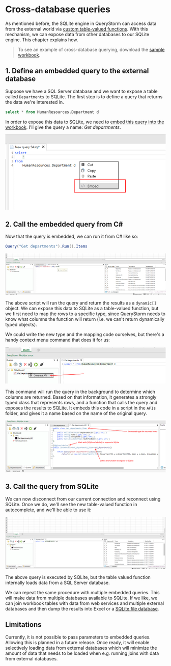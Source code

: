 # Cross-database queries

As mentioned before, the SQLite engine in QueryStorm can access data from the external world via [custom table-valued functions](../sql/custom_tabular). With this mechanism, we can expose data from other databases to our SQLite engine. This chapter explains how.

> To see an example of cross-database querying, download the [sample workbook](../demofiles/remote_db_query.xlsx).

## 1. Define an embedded query to the external database

Suppose we have a SQL Server database and we want to expose a table called `Departments` to SQLite. The first step is to define a query that returns the data we're interested in. 

```sql
select * from HumanResources.Department d
``` 

In order to expose this data to SQLite, we need to [embed this query into the workbook](../automation/embedding_code.md). I'll give the query a name: *Get departments*.

![embedding query](../images/emb_dpt.png)

## 2. Call the embedded query from C# #

Now that the query is embedded, we can run it from C# like so:

```csharp
Query("Get departments").Run().Items
```

![calling embedded query from C#](../images/cs_emb_query.png)

The above script will run the query and return the results as a `dynamic[]` object. We can expose this data to SQLite as a table-valued function, but we first need to map the rows to a specific type, since QueryStorm needs to know what columns the function will return (i.e. we can't return dynamically typed objects). 

We could write the new type and the mapping code ourselves, but there's a handy context menu command that does it for us:

![generate api command](../images/generate_api_command.png)

This command will run the query in the background to determine which columns are returned. Based on that information, it generates a strongly typed class that represents rows, and a function that calls the query and exposes the results to SQLite. It embeds this code in a script in the `APIs` folder, and gives it a name based on the name of the original query. 

![generate api result](../images/generate_api_result.png)

## 3. Call the query from SQLite

We can now disconnect from our current connection and reconnect using SQLite. Once we do, we'll see the new table-valued function in autocomplete, and we'll be able to use it:

![generate api result](../images/remote_db_tvf.png) 

The above query is executed by SQLite, but the table valued function internally loads data from a SQL Server database.

We can repeat the same procedure with multiple embedded queries. This will make data from multiple databases available to SQLite. If we like, we can join workbook tables with data from web services and multiple external databases and then dump the results into Excel or a [SQLite file database](../sql/sqlite_files).

## Limitations
Currently, it is not possible to pass parameters to embedded queries. Allowing this is planned in a future release. Once ready, it will enable selectively loading data from external databases which will minimize the amount of data that needs to be loaded when e.g. running joins with data from external databases.  